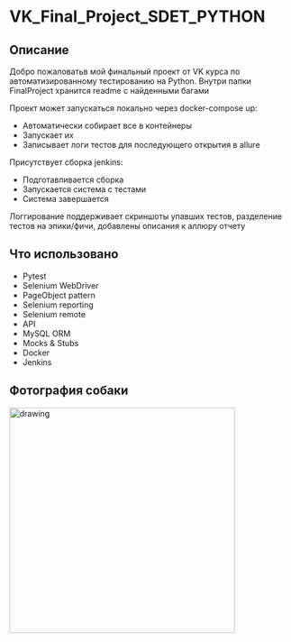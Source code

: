 # VK_Final_Project_SDET_PYTHON

## Описание
Добро пожаловатьв мой финальный проект от VK курса по автоматизированному тестированию на Python. Внутри папки FinalProject хранится readme с найденными багами

Проект может запускаться локально через docker-compose up:
- Автоматически собирает все в контейнеры
- Запускает их 
- Записывает логи тестов для последующего открытия в allure

Присутствует сборка jenkins:
- Подготавливается сборка
- Запускается система с тестами
- Система завершается

Логгирование поддерживает скриншоты упавших тестов, разделение тестов на эпики/фичи, добавлены описания к аллюру отчету

## Что использовано
- Pytest
- Selenium WebDriver
- PageObject pattern
- Selenium reporting
- Selenium remote
- API
- MySQL ORM
- Mocks & Stubs
- Docker
- Jenkins


## Фотография собаки

<img src="https://user-images.githubusercontent.com/41043489/169814940-d8def2ad-4ed5-4280-9ba9-b291fcb238d1.png" alt="drawing" width="400"/>
